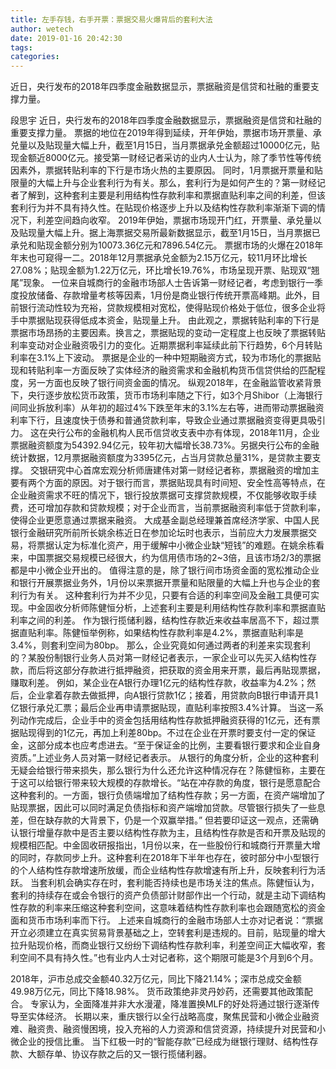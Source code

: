 ```yaml
---
title: 左手存钱，右手开票：票据交易火爆背后的套利大法
author: wetech
date: 2019-01-16 20:42:30
tags: 
categories: 
---
```

近日，央行发布的2018年四季度金融数据显示，票据融资是信贷和社融的重要支撑力量。
<!-- more -->
段思宇
近日，央行发布的2018年四季度金融数据显示，票据融资是信贷和社融的重要支撑力量。
票据的地位在2019年得到延续，开年伊始，票据市场开票量、承兑量以及贴现量大幅上升，截至1月15日，当月票据承兑金额超过10000亿元，贴现金额近8000亿元。接受第一财经记者采访的业内人士认为，除了季节性等传统因素外，票据转贴利率的下行是市场火热的主要原因。
同时，1月票据开票量和贴限量的大幅上升与企业套利行为有关。那么，套利行为是如何产生的？第一财经记者了解到，这种套利主要是利用结构性存款利率和票据直贴利率之间的利差，但该套利行为并不具有持久性。在贴现价格逐步上升以及结构性存款利率渐渐下调的情况下，利差空间趋向收窄。
2019年伊始，票据市场现开门红，开票量、承兑量以及贴现量大幅上升。据上海票据交易所最新数据显示，截至1月15日，当月票据已承兑和贴现金额分别为10073.36亿元和7896.54亿元。
票据市场的火爆在2018年年末也可窥得一二。2018年12月票据承兑金额为2.15万亿元，较11月环比增长27.08%；贴现金额为1.22万亿元，环比增长19.76%，市场呈现开票、贴现双“翘尾”现象。
一位来自城商行的金融市场部人士告诉第一财经记者，考虑到银行一季度投放储备、存款增量考核等因素，1月份是商业银行传统开票高峰期。此外，目前银行流动性较为充裕，贷款规模相对宽松，使得贴现价格处于低位，很多企业将手中票据贴现获得低成本资金，贴现量上升。
由此观之，票据转贴利率的下行是票据市场昂扬的主要因素。换言之，票据贴现的变动一定程度上也反映了票据转贴利率变动对企业融资吸引力的变化。近期票据利率延续此前下行趋势，6个月转贴利率在3.1%上下波动。
票据是企业的一种中短期融资方式，较为市场化的票据贴现和转贴利率一方面反映了实体经济的融资需求和金融机构货币信贷供给的匹配程度，另一方面也反映了银行间资金面的情况。
纵观2018年，在金融监管收紧背景下，央行逐步放松货币政策，货币市场利率随之下行，如3个月Shibor（上海银行间同业拆放利率）从年初的超过4%下跌至年末的3.1%左右等，进而带动票据融资利率下行，且速度快于债券和普通贷款利率，导致企业通过票据融资变得更具吸引力。
这在央行公布的金融机构人民币信贷收支表中亦有体现，2018年11月，企业票据融资额度为54392.94亿元，较年初大幅增长38.73%。另据央行公布的金融统计数据，12月票据融资额度为3395亿元，占当月贷款总量31%，是贷款主要支撑。
交银研究中心首席宏观分析师唐建伟对第一财经记者称，票据融资的增加主要有两个方面的原因。对于银行而言，票据贴现具有时间短、安全性高等特点，在企业融资需求不旺的情况下，银行投放票据可支撑贷款规模，不仅能够收取手续费，还可增加存款和贷款规模；对于企业而言，当前票据融资利率低于贷款利率，使得企业更愿意通过票据来融资。
大成基金副总经理兼首席经济学家、中国人民银行金融研究所前所长姚余栋近日在参加论坛时也表示，当前应大力发展票据交易，将票据认定为标准化资产，用于缓解中小微企业缺“短钱”的难题。在姚余栋看来，中国票据交易规模已经很大，约为信用债市场的2~3倍，且该市场2/3的票据都是中小微企业开出的。
值得注意的是，除了银行间市场资金面的宽松推动企业和银行开展票据业务外，1月份以来票据开票量和贴限量的大幅上升也与企业的套利行为有关。
这种套利行为并不少见，只要有合适的利率空间及金融工具便可实现。中金固收分析师陈健恒分析，上述套利主要是利用结构性存款利率和票据直贴利率之间的利差。
作为银行揽储利器，结构性存款近来收益率居高不下，超过票据直贴利率。陈健恒举例称，如果结构性存款利率是4.2%，票据直贴利率是3.4%，则套利空间为80bp。
那么，企业究竟如何通过两者的利差来实现套利的？某股份制银行业务人员对第一财经记者表示，一家企业可以先买入结构性存款，而后将这部分存款进行抵押融资，把获取的资金用来开票，最后再贴现票据，赚取利差。
例如，某企业在A银行办理1亿元的结构性存款，收益率为4.2%；然后，企业拿着存款去做抵押，向A银行贷款1亿；接着，用贷款向B银行申请开具1亿银行承兑汇票；最后企业再申请票据贴现，直贴利率按照3.4%计算。
当这一系列动作完成后，企业手中的资金包括用结构性存款抵押融资获得的1亿元，还有票据贴现得到的1亿元，再加上利差80bp。不过在企业在开票时要支付一定的保证金，这部分成本也应考虑进去。“至于保证金的比例，主要看银行要求和企业自身资质。”上述业务人员对第一财经记者表示。
从银行的角度分析，企业的这种套利无疑会给银行带来损失，那么银行为什么还允许这种情况存在？陈健恒称，主要在于这可以给银行带来较大规模的存款增长。“站在冲存款的角度，银行是愿意配合这种套利的。一方面，银行负债端增加了结构性存款；另一方面，在资产端增加了贴现票据，因此可以同时满足负债指标和资产端增加贷款。尽管银行损失了一些息差，但在缺存款的大背景下，仍是一个双赢举措。”
但若要印证这一观点，还需确认银行增量存款中是否主要以结构性存款为主，且结构性存款是否和开票及贴现的规模相匹配。中金固收研报指出，1月份以来，在一些股份行和城商行开票量大增的同时，存款同步上升。这种套利在2018年下半年也存在，彼时部分中小型银行的个人结构性存款增速所放缓，而企业结构性存款增速有所上升，反映套利行为活跃。
当套利机会确实存在时，套利能否持续也是市场关注的焦点。陈健恒认为，套利的持续存在或会令银行的资产负债部计财部作出一个行动，就是主动下调结构性存款的利率来压缩这种套利空间，这意味着结构性存款利率也会跟随宽松的资金面和货币市场利率而下行。
上述来自城商行的金融市场部人士亦对记者说：“票据开立必须建立在真实贸易背景基础之上，空转套利是违规的。目前，贴现量的增大拉升贴现价格，而商业银行又纷纷下调结构性存款利率，利差空间正大幅收窄，套利空间不具有持久性。”也有业内人士对记者称，这个期限可能是3个月到6个月。
 
 
2018年，沪市总成交金额40.32万亿元，同比下降21.14%；深市总成交金额49.98万亿元，同比下降18.98%。
货币政策绝非灵丹妙药，还需要其他政策配合。
专家认为，全面降准并非大水漫灌，降准置换MLF的好处将通过银行逐渐传导至实体经济。
长期以来，重庆银行以全行战略高度，聚焦民营和小微企业融资难、融资贵、融资慢困境，投入充裕的人力资源和信贷资源，持续提升对民营和小微企业的授信比重。
当下红极一时的“智能存款”已经成为继银行理财、结构性存款、大额存单、协议存款之后的又一银行揽储利器。
